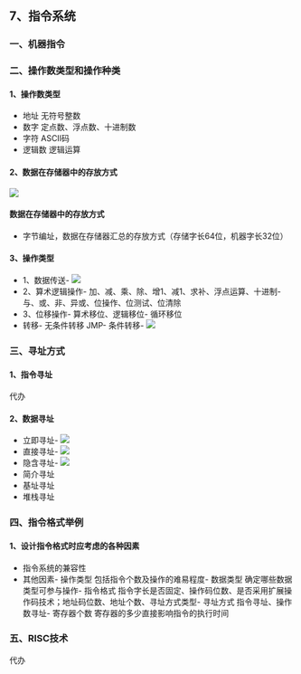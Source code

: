 ## 7、指令系统

### 一、机器指令

### 二、操作数类型和操作种类

#### 1、操作数类型

*   地址 无符号整数
*   数字 定点数、浮点数、十进制数
*   字符 ASCII码
*   逻辑数 逻辑运算

#### 2、数据在存储器中的存放方式

![](https://image.cubox.pro/article/2022041309585810489/30207.jpg)

#### 数据在存储器中的存放方式

*   字节编址，数据在存储器汇总的存放方式（存储字长64位，机器字长32位）

#### 3、操作类型

*   1、数据传送-
    ![](https://image.cubox.pro/article/2022041309585861773/21670.jpg)
*   2、算术逻辑操作-
    加、减、乘、除、增1、减1、求补、浮点运算、十进制-
    与、或、非、异或、位操作、位测试、位清除
*   3、位移操作-
    算术移位、逻辑移位-
    循环移位
*   转移-
    无条件转移 JMP-
    条件转移-
    ![](https://image.cubox.pro/article/2022041309585775605/37155.jpg)

### 三、寻址方式

#### 1、指令寻址

代办

#### 2、数据寻址

*   立即寻址-
    ![](https://image.cubox.pro/article/2022041309585842271/12655.jpg)
*   直接寻址-
    ![](https://image.cubox.pro/article/2022041309585791977/41175.jpg)
*   隐含寻址-
    ![](https://image.cubox.pro/article/2022041309585758650/45946.jpg)
*   简介寻址
*   基址寻址
*   堆栈寻址

### 四、指令格式举例

#### 1、设计指令格式时应考虑的各种因素

*   指令系统的兼容性
*   其他因素-
    操作类型 包括指令个数及操作的难易程度-
    数据类型 确定哪些数据类型可参与操作-
    指令格式 指令字长是否固定、操作码位数、是否采用扩展操作码技术；地址码位数、地址个数、寻址方式类型-
    寻址方式 指令寻址、操作数寻址-
    寄存器个数 寄存器的多少直接影响指令的执行时间

### 五、RISC技术

代办